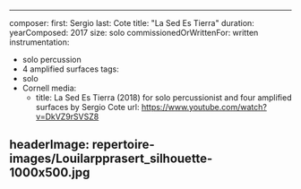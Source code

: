 ---
composer:
  first: Sergio
  last: Cote
title: "La Sed Es Tierra"
duration:
yearComposed: 2017
size: solo
commissionedOrWrittenFor: written
instrumentation:
  - solo percussion
  - 4 amplified surfaces
tags:
  - solo
  - Cornell
  media:
    - title: La Sed Es Tierra (2018) for solo percussionist and four amplified surfaces by Sergio Cote
      url: https://www.youtube.com/watch?v=DkVZ9rSVSZ8

  headerImage: repertoire-images/Louilarpprasert_silhouette-1000x500.jpg
  ---

